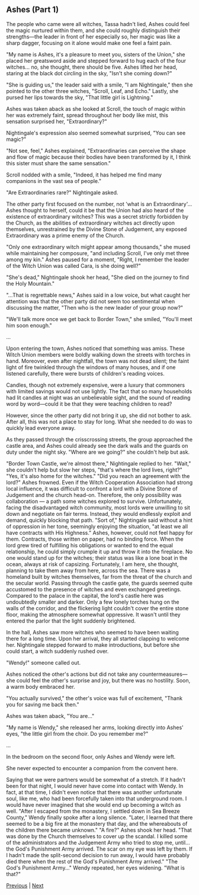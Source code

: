 ## Ashes (Part 1)
The people who came were all witches, Tassa hadn't lied, Ashes could feel the magic nurtured within them, and she could roughly distinguish their strengths—the leader in front of her especially so, her magic was like a sharp dagger, focusing on it alone would make one feel a faint pain.

"My name is Ashes, it's a pleasure to meet you, sisters of the Union," she placed her greatsword aside and stepped forward to hug each of the four witches... no, she thought, there should be five. Ashes lifted her head, staring at the black dot circling in the sky, "Isn't she coming down?"

"She is guiding us," the leader said with a smile, "I am Nightingale," then she pointed to the other three witches, "Scroll, Leaf, and Echo." Lastly, she pursed her lips towards the sky, "That little girl is Lightning."

Ashes was taken aback as she looked at Scroll, the touch of magic within her was extremely faint, spread throughout her body like mist, this sensation surprised her, "Extraordinary?"

Nightingale's expression also seemed somewhat surprised, "You can see magic?"

"Not see, feel," Ashes explained, "Extraordinaries can perceive the shape and flow of magic because their bodies have been transformed by it, I think this sister must share the same sensation."

Scroll nodded with a smile, "Indeed, it has helped me find many companions in the vast sea of people."

"Are Extraordinaries rare?" Nightingale asked.

The other party first focused on the number, not 'what is an Extraordinary'... Ashes thought to herself, could it be that the Union had also heard of the existence of extraordinary witches? This was a secret strictly forbidden by the Church, as the abilities of extraordinary witches act directly upon themselves, unrestrained by the Divine Stone of Judgement, any exposed Extraordinary was a prime enemy of the Church.

"Only one extraordinary witch might appear among thousands," she mused while maintaining her composure, "and including Scroll, I've only met three among my kin." Ashes paused for a moment, "Right, I remember the leader of the Witch Union was called Cara, is she doing well?"

"She's dead," Nightingale shook her head, "She died on the journey to find the Holy Mountain."

"...That is regrettable news," Ashes said in a low voice, but what caught her attention was that the other party did not seem too sentimental when discussing the matter, "Then who is the new leader of your group now?"

"We'll talk more once we get back to Border Town," she smiled, "You'll meet him soon enough."

...

Upon entering the town, Ashes noticed that something was amiss. These Witch Union members were boldly walking down the streets with torches in hand. Moreover, even after nightfall, the town was not dead silent; the faint light of fire twinkled through the windows of many houses, and if one listened carefully, there were bursts of children's reading voices.

Candles, though not extremely expensive, were a luxury that commoners with limited savings would not use lightly. The fact that so many households had lit candles at night was an unbelievable sight, and the sound of reading word by word—could it be that they were teaching children to read?

However, since the other party did not bring it up, she did not bother to ask. After all, this was not a place to stay for long. What she needed to do was to quickly lead everyone away.

As they passed through the crisscrossing streets, the group approached the castle area, and Ashes could already see the dark walls and the guards on duty under the night sky. "Where are we going?" she couldn't help but ask.

"Border Town Castle, we're almost there," Nightingale replied to her.
"Wait," she couldn't help but slow her steps, "that's where the lord lives, right?"
"Yes, it's also home for the witches."
"Did you reach an agreement with the lord?" Ashes frowned. Even if the Witch Cooperation Association had strong local influence, it was difficult to confront a lord with a Divine Stone of Judgement and the church head-on. Therefore, the only possibility was collaboration — a path some witches explored to survive. Unfortunately, facing the disadvantaged witch community, most lords were unwilling to sit down and negotiate on fair terms. Instead, they would endlessly exploit and demand, quickly blocking that path.
"Sort of," Nightingale said without a hint of oppression in her tone, seemingly enjoying the situation, "at least we all have contracts with His Highness."
Ashes, however, could not feel happy for them. Contracts, those written on paper, had no binding force. When the lord grew tired of fulfilling his obligations or wanted to end the equal relationship, he could simply crumple it up and throw it into the fireplace. No one would stand up for the witches; their status was like a lone boat in the ocean, always at risk of capsizing.
Fortunately, I am here, she thought, planning to take them away from here, across the sea. There was a homeland built by witches themselves, far from the threat of the church and the secular world.
Passing through the castle gate, the guards seemed quite accustomed to the presence of witches and even exchanged greetings.
Compared to the palace in the capital, the lord's castle here was undoubtedly smaller and darker. Only a few lonely torches hung on the walls of the corridor, and the flickering light couldn't cover the entire stone floor, making the atmosphere somewhat oppressive. It wasn't until they entered the parlor that the light suddenly brightened.

In the hall, Ashes saw more witches who seemed to have been waiting there for a long time. Upon her arrival, they all started clapping to welcome her. Nightingale stepped forward to make introductions, but before she could start, a witch suddenly rushed over.

"Wendy!" someone called out.

Ashes noticed the other's actions but did not take any countermeasures—she could feel the other's surprise and joy, but there was no hostility. Soon, a warm body embraced her.

"You actually survived," the other's voice was full of excitement, "Thank you for saving me back then."

Ashes was taken aback, "You are..."

"My name is Wendy," she released her arms, looking directly into Ashes' eyes, "the little girl from the choir. Do you remember me?"

...

In the bedroom on the second floor, only Ashes and Wendy were left.

She never expected to encounter a companion from the convent here.

Saying that we were partners would be somewhat of a stretch. If it hadn't been for that night, I would never have come into contact with Wendy. In fact, at that time, I didn't even notice that there was another unfortunate soul, like me, who had been forcefully taken into that underground room. I would have never imagined that she would end up becoming a witch as well.
"After I escaped from the monastery, I settled down in Sea Breeze County," Wendy finally spoke after a long silence. "Later, I learned that there seemed to be a big fire at the monastery that day, and the whereabouts of the children there became unknown."
"A fire?" Ashes shook her head. "That was done by the Church themselves to cover up the scandal. I killed some of the administrators and the Judgement Army who tried to stop me, until... the God's Punishment Army arrived. The scar on my eye was left by them. If I hadn't made the split-second decision to run away, I would have probably died there when the rest of the God's Punishment Army arrived."
"The God's Punishment Army..." Wendy repeated, her eyes widening. "What is that?"



[Previous](CH0156.md) | [Next](CH0158.md)
